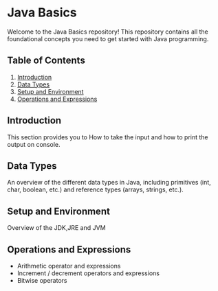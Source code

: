 # Java Basics

Welcome to the Java Basics repository! This repository contains all the foundational concepts you need to get started with Java programming.

## Table of Contents

1. [Introduction](#introduction)
2. [Data Types](#data-types)
3. [Setup and Environment](#setup-and-environment)
4. [Operations and Expressions](#operations-and-expressions)

## Introduction
This section provides you to How to take the input and how to print the output on console.


## Data Types

An overview of the different data types in Java, including primitives (int, char, boolean, etc.) and reference types (arrays, strings, etc.).

## Setup and Environment

Overview of the JDK,JRE and JVM

## Operations and Expressions

- Arithmetic operator and expressions
- Increment / decrement operators and expressions
- Bitwise operators



